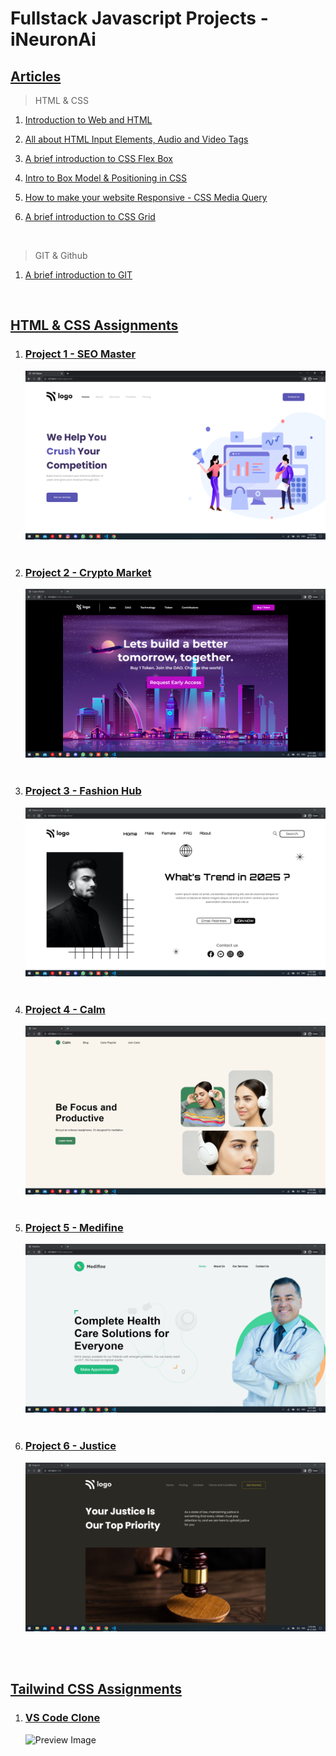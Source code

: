 # Fullstack Javascript Projects - iNeuronAi

## [Articles](./Articles/README.md)

> HTML & CSS

1. [Introduction to Web and HTML](https://mridul.hashnode.dev/introduction-to-web-and-html)

2. [All about HTML Input Elements, Audio and Video Tags]()

3. [A brief introduction to CSS Flex Box]()

4. [Intro to Box Model & Positioning in CSS]()

5. [How to make your website Responsive - CSS Media Query]()

6. [A brief introduction to CSS Grid]()

</br>

> GIT & Github

1. [A brief introduction to GIT]()

  </br>

## [HTML & CSS Assignments](./HTML%20%26%20CSS%20Assignments/README.md)

1. ### [Project 1 - SEO Master](./HTML%20%26%20CSS%20Assignments/Project%201/)
   ![Preview Image](./HTML%20%26%20CSS%20Assignments/Project%201/preview.png)
   </br>
   </br>
2. ### [Project 2 - Crypto Market](./HTML%20%26%20CSS%20Assignments/Project%202/)
   ![Preview Image](./HTML%20%26%20CSS%20Assignments/Project%202/preview.png)
   </br>
   </br>
3. ### [Project 3 - Fashion Hub](./HTML%20%26%20CSS%20Assignments/Project%203/)
   ![Preview Image](./HTML%20%26%20CSS%20Assignments/Project%203/preview.png)
   </br>
   </br>
4. ### [Project 4 - Calm](./HTML%20%26%20CSS%20Assignments/Project%204/)
   ![Preview Image](./HTML%20%26%20CSS%20Assignments/Project%204/preview.png)
   </br>
   </br>
5. ### [Project 5 - Medifine](./HTML%20%26%20CSS%20Assignments/Project%205/)
   ![Preview Image](./HTML%20%26%20CSS%20Assignments/Project%205/preview.png)
   </br>
   </br>
6. ### [Project 6 - Justice](./HTML%20%26%20CSS%20Assignments/Project%206/)
   ![Preview Image](./HTML%20%26%20CSS%20Assignments/Project%206/preview.png)

</br>
</br>

## [Tailwind CSS Assignments](./Tailwind%20CSS%20Assignments/README.md)

1. ### [VS Code Clone](./Tailwind%20CSS%20Assignments/vscode-clone/)
   ![Preview Image](./Tailwind%20CSS%20Assignments/vscode-clone/preview.gif)
   </br>
   </br>
